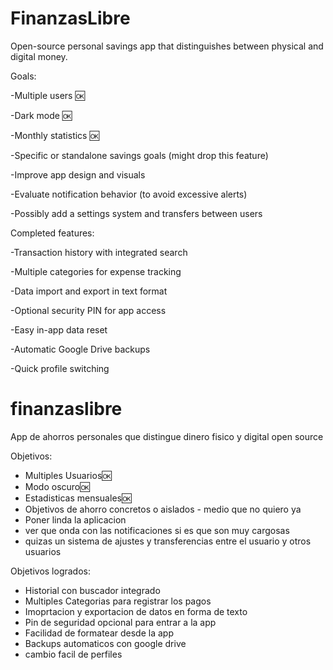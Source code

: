 # FinanzasLibre

Open-source personal savings app that distinguishes between physical and digital money.

Goals:

  -Multiple users 🆗

  -Dark mode 🆗

  -Monthly statistics 🆗

  -Specific or standalone savings goals (might drop this feature)

  -Improve app design and visuals

  -Evaluate notification behavior (to avoid excessive alerts)

  -Possibly add a settings system and transfers between users


Completed features:

  -Transaction history with integrated search

  -Multiple categories for expense tracking

  -Data import and export in text format

  -Optional security PIN for app access

  -Easy in-app data reset

  -Automatic Google Drive backups

  -Quick profile switching


# finanzaslibre
App de ahorros personales que distingue dinero fisico y digital open source

Objetivos:
  - Multiples Usuarios🆗
  - Modo oscuro🆗
  - Estadisticas mensuales🆗
  - Objetivos de ahorro concretos o aislados - medio que no quiero ya
  - Poner linda la aplicacion
  -  ver que onda con las notificaciones si es que son muy cargosas
  -  quizas un sistema de ajustes y transferencias entre el usuario y otros usuarios


Objetivos logrados:
  - Historial con buscador integrado
  - Multiples Categorias para registrar los pagos
  - Imoprtacion y exportacion de datos en forma de texto
  - Pin de seguridad opcional para entrar a la app
  - Facilidad de formatear desde la app
  - Backups automaticos con google drive
  - cambio facil de perfiles

